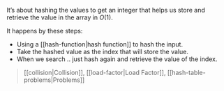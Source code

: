 It’s about hashing the values to get an integer that helps us store and retrieve the value in the array in $O(1)$. 

It happens by these steps:
- Using a [[hash-function|hash function]] to hash the input.
- Take the hashed value as the index that will store the value.
- When we search .. just hash again and retrieve the value of the index.

> [[collision|Collision]], [[load-factor|Load Factor]], [[hash-table-problems|Problems]] 